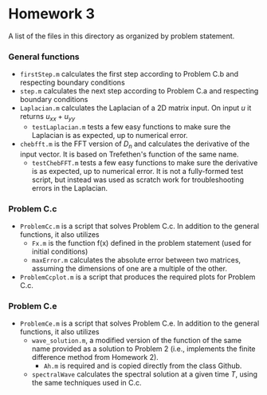 # Homework 3

A list of the files in this directory as organized by problem statement.



### General functions

- `firstStep.m` calculates the first step according to Problem C.b and respecting boundary conditions
- `step.m` calculates the next step according to Problem C.a and respecting boundary conditions
- `Laplacian.m` calculates the Laplacian of a 2D matrix input. On input $u$ it returns $u_{xx}+u_{yy}$
  - `testLaplacian.m` tests a few easy functions to make sure the Laplacian is as expected, up to numerical error.
- `chebfft.m` is the FFT version of $D_n$ and calculates the derivative of the input vector. It is based on Trefethen's function of the same name.
  - `testChebFFT.m` tests a few easy functions to make sure the derivative is as expected, up to numerical error. It is not a fully-formed test script, but instead was used as scratch work for troubleshooting errors in the Laplacian.

### Problem C.c
 - `ProblemCc.m` is a script that solves Problem C.c. In addition to the general functions, it also utilizes
   - `Fx.m` is the function f(x) defined in the problem statement (used for initial conditions)
   - `maxError.m` calculates the absolute error between two matrices, assuming the dimensions of one are a multiple of the other.
- `ProblemCcplot.m` is a script that produces the required plots for Problem C.c.

### Problem C.e
 - `ProblemCe.m` is a script that solves Problem C.e. In addition to the general functions, it also utilizes
    - `wave_solution.m`, a modified version of the function of the same name provided as a solution to Problem 2 (i.e., implements the finite difference method from Homework 2).
       - `Ah.m` is required and is copied directly from the class Github.
    - `spectralWave` calculates the spectral solution at a given time $T$, using the same techniques used in C.c.
